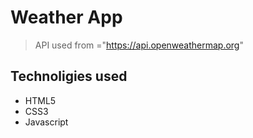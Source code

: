# Weather App 
> API used  from ="https://api.openweathermap.org"

## Technoligies used

- HTML5 
- CSS3
- Javascript